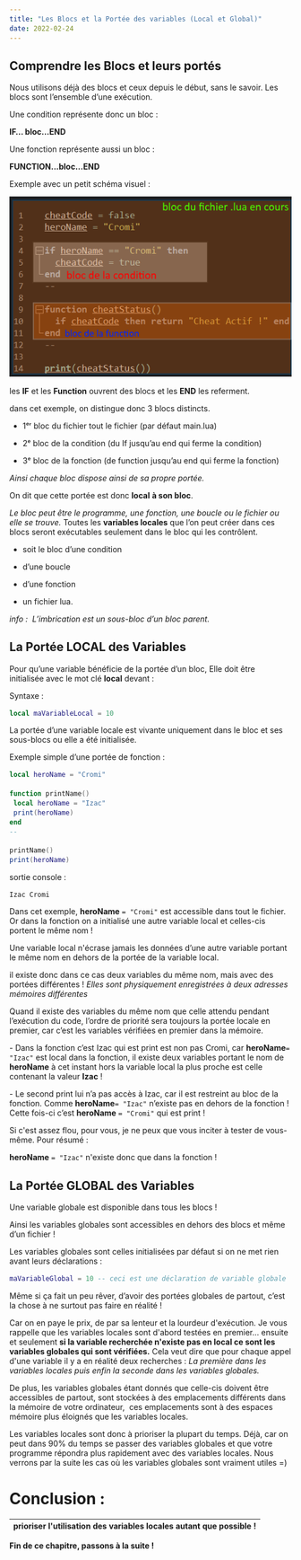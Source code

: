 ```yaml
---
title: "Les Blocs et la Portée des variables (Local et Global)"
date: 2022-02-24
---
```


## Comprendre les Blocs et leurs portés

Nous utilisons déjà des blocs et ceux depuis le début, sans le savoir. Les blocs sont l’ensemble d’une exécution.

Une condition représente donc un bloc :

**IF… bloc…END**

Une fonction représente aussi un bloc : 

**FUNCTION...bloc...END**

Exemple avec un petit schéma visuel :

![](images/les_blocs_portee.png)

les **IF** et les **Function** ouvrent des blocs et les **END** les referment.

dans cet exemple, on distingue donc 3 blocs distincts.

- 1ᵉʳ bloc du fichier tout le fichier (par défaut main.lua)

- 2ᵉ bloc de la condition (du If jusqu’au end qui ferme la condition)

- 3ᵉ bloc de la fonction (de function jusqu’au end qui ferme la fonction)

_Ainsi chaque bloc dispose ainsi de sa propre portée._

On dit que cette portée est donc **local** **à son bloc**.

_Le bloc peut être le programme, une fonction, une boucle ou le fichier ou elle se trouve._ Toutes les **variables locales** que l’on peut créer dans ces blocs seront exécutables seulement dans le bloc qui les contrôlent.

- soit le bloc d’une condition

- d’une boucle

- d’une fonction

- un fichier lua.

_info :  L’imbrication est un sous-bloc d’un bloc parent._



## La Portée LOCAL des Variables

Pour qu’une variable bénéficie de la portée d’un bloc, Elle doit être initialisée avec le mot clé **local** devant :

Syntaxe :

```lua
local maVariableLocal = 10
```

La portée d’une variable locale est vivante uniquement dans le bloc et ses sous-blocs ou elle a été initialisée.

Exemple simple d’une portée de fonction :

```lua
local heroName = "Cromi"

function printName()
 local heroName = "Izac"
 print(heroName)
end
--

printName()
print(heroName)
```

sortie console :
```
Izac Cromi
```

Dans cet exemple, **heroName** `= "Cromi"` est accessible dans tout le fichier. Or dans la fonction on a initialisé une autre variable local et celles-cis portent le même nom !

Une variable local n'écrase jamais les données d’une autre variable portant le même nom en dehors de la portée de la variable local.

il existe donc dans ce cas deux variables du même nom, mais avec des portées différentes ! _Elles sont physiquement enregistrées à deux adresses mémoires différentes_

Quand il existe des variables du même nom que celle attendu pendant l’exécution du code, l’ordre de priorité sera toujours la portée locale en premier, car c’est les variables vérifiées en premier dans la mémoire.

\- Dans la fonction c’est Izac qui est print est non pas Cromi, car **heroName**`= "Izac"` est local dans la fonction, il existe deux variables portant le nom de **heroName** à cet instant hors la variable local la plus proche est celle contenant la valeur **Izac** !

\- Le second print lui n’a pas accès à Izac, car il est restreint au bloc de la fonction. Comme **heroName**`= "Izac"` n’existe pas en dehors de la fonction ! Cette fois-ci c’est **heroName** `= "Cromi"` qui est print !

Si c'est assez flou, pour vous, je ne peux que vous inciter à tester de vous-même. Pour résumé :

**heroName** `= "Izac"` n'existe donc que dans la fonction !



## La Portée GLOBAL des Variables

Une variable globale est disponible dans tous les blocs !

Ainsi les variables globales sont accessibles en dehors des blocs et même d’un fichier !

Les variables globales sont celles initialisées par défaut si on ne met rien avant leurs déclarations :

```lua
maVariableGlobal = 10 -- ceci est une déclaration de variable globale
```

Même si ça fait un peu rêver, d’avoir des portées globales de partout, c’est la chose à ne surtout pas faire en réalité !

Car on en paye le prix, de par sa lenteur et la lourdeur d'exécution. Je vous rappelle que les variables locales sont d'abord testées en premier… ensuite et seulement **si la variable recherchée n'existe pas en local ce sont les variables globales qui sont vérifiées.** Cela veut dire que pour chaque appel d'une variable il y a en réalité deux recherches : _La première dans les variables locales puis enfin la seconde dans les variables globales._

De plus, les variables globales étant donnés que celle-cis doivent être accessibles de partout, sont stockées à des emplacements différents dans la mémoire de votre ordinateur,  ces emplacements sont à des espaces mémoire plus éloignés que les variables locales.

Les variables locales sont donc à prioriser la plupart du temps. Déjà, car on peut dans 90% du temps se passer des variables globales et que votre programme répondra plus rapidement avec des variables locales. Nous verrons par la suite les cas où les variables globales sont vraiment utiles =)

# Conclusion :

| **prioriser l'utilisation des variables locales autant que possible !** |
| --- |

**Fin de ce chapitre, passons à la suite !**


